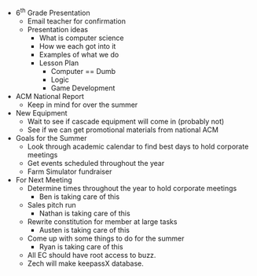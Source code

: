 <!-- 		@page { margin: 0.79in } 		P { margin-bottom: 0.08in } -->
<ul>
	<li>6<sup>th</sup> Grade Presentation
<ul>
	<li>Email teacher for confirmation</li>
	<li>Presentation ideas
<ul>
	<li>What is computer science</li>
	<li>How we each got into it</li>
	<li>Examples of what we do</li>
	<li>Lesson Plan
<ul>
	<li>Computer == Dumb</li>
	<li>Logic</li>
	<li>Game Development</li>
</ul>
</li>
</ul>
</li>
</ul>
</li>
	<li>ACM National Report
<ul>
	<li>Keep in mind for over the summer</li>
</ul>
</li>
	<li>New Equipment
<ul>
	<li>Wait to see if cascade equipment 		will come in (probably not)</li>
	<li>See if we can get promotional 		materials from national ACM</li>
</ul>
</li>
	<li>Goals for the Summer
<ul>
	<li>Look through academic calendar to 		find best days to hold corporate meetings</li>
	<li>Get events scheduled throughout 		the year</li>
	<li>Farm Simulator fundraiser</li>
</ul>
</li>
	<li>For Next Meeting
<ul>
	<li>Determine times throughout the 		year to hold corporate meetings
<ul>
	<li>Ben is taking care of this</li>
</ul>
</li>
	<li>Sales pitch run
<ul>
	<li>Nathan is taking care of this</li>
</ul>
</li>
	<li>Rewrite constitution for member 		at large tasks
<ul>
	<li>Austen is taking care of this</li>
</ul>
</li>
	<li>Come up with some things to do 		for the summer
<ul>
	<li>Ryan is taking care of this</li>
</ul>
</li>
	<li>All EC should have root access to buzz.</li>
	<li>Zech will make keepassX database.</li>
</ul>
</li>
</ul>